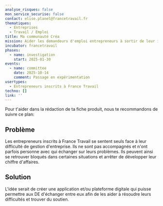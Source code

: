 ```yaml
---
analyse_risques: false
mon_service_securise: false
contact: elise.planel@francetravail.fr
thematiques:
  - Entreprises
  - Travail / Emploi
title: Ma communauté Créa
mission: Aider les demandeurs d'emploi entrepreneurs à sortir de leur isolement grâce aux échanges entre pairs
incubator: francetravail
phases:
  - name: investigation
    start: 2025-01-30
events:
  - name: committee
    date: 2025-10-14
    comment: Passage en expérimentation
usertypes:
  - Entrepreneurs inscrits à France Travail
techno: []
link: ''
---
```

Pour t'aider dans la rédaction de ta fiche produit, nous te recommandons de suivre ce plan: 


## Problème

Les entrepreneurs inscrits à France Travail se sentent seuls face à leur difficulté de gestion d'entreprise. Ils ne sont pas accompagnés et n'ont parfois personne avec qui échanger sur leurs problèmes. Ils peuvent ainsi se retrouver bloqués dans certaines situations et arrêter de développer leur chiffre d'affaires.  


## Solution

L'idée serait de créer une application et/ou plateforme digitale qui puisse permettre aux DE d'échanger entre eux afin de les aider à résoudre leurs difficultés et trouver du soutien. 


